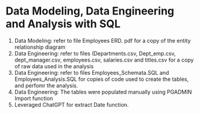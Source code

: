 # Data Modeling, Data Engineering and Analysis with SQL
1. Data Modeling: refer to file Employees ERD. pdf for a copy of the entity relationship diagram
2. Data Engineering: refer to files (Departments.csv, Dept_emp.csv, dept_manager.csv, employees.csv, salaries.csv and titles.csv for a copy of raw data used in the analysis
3. Data Engineering: refer to files Employees_Schemata.SQL and Employees_Analysis.SQL for copies of code used to create the tables, and perfomr the analysis.
4. Data Engineering: The tables were populated manually using PGADMIN Import function
5. Leveraged ChatGPT for extract Date function.
